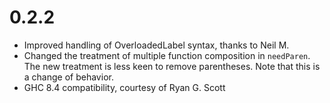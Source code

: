 # 0.2.2
 - Improved handling of OverloadedLabel syntax, thanks to Neil M.
 - Changed the treatment of multiple function composition in `needParen`.
    The new treatment is less keen to remove parentheses.
    Note that this is a change of behavior.
 - GHC 8.4 compatibility, courtesy of Ryan G. Scott
